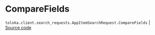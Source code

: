 # CompareFields
`toloka.client.search_requests.AppItemSearchRequest.CompareFields` | [Source code](https://github.com/Toloka/toloka-kit/blob/v1.2.0/src/client/search_requests.py#L1086)

